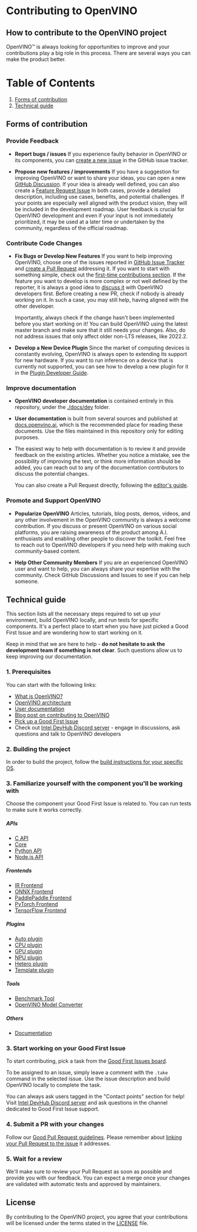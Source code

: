 # Contributing to OpenVINO

## How to contribute to the OpenVINO project

OpenVINO™ is always looking for opportunities to improve and your contributions
play a big role in this process. There are several ways you can make the
product better.

# Table of Contents
1. [Forms of contribution](#Forms-of-contribution)
2. [Technical guide](#Technical-guide)


## Forms of contribution

### Provide Feedback

   * **Report bugs / issues**
     If you experience faulty behavior in OpenVINO or its components, you can
     [create a new issue](https://github.com/openvinotoolkit/openvino/issues)
     in the GitHub issue tracker.

   * **Propose new features / improvements**
     If you have a suggestion for improving OpenVINO or want to share your ideas, you can open a new
     [GitHub Discussion](https://github.com/openvinotoolkit/openvino/discussions).
     If your idea is already well defined, you can also create a
     [Feature Request Issue](https://github.com/openvinotoolkit/openvino/issues/new?assignees=octocat&labels=enhancement%2Cfeature&projects=&template=feature_request.yml&title=%5BFeature+Request%5D%3A+)
     In both cases, provide a detailed description, including use cases, benefits, and potential challenges.
     If your points are especially well aligned with the product vision, they will be included in the
     development roadmap.
     User feedback is crucial for OpenVINO development and even if your input is not immediately prioritized,
     it may be used at a later time or undertaken by the community, regardless of the official roadmap.


### Contribute Code Changes

   * **Fix Bugs or Develop New Features**
     If you want to help improving OpenVINO, choose one of the issues reported in
     [GitHub Issue Tracker](https://github.com/openvinotoolkit/openvino/issues) and
     [create a Pull Request](./CONTRIBUTING_PR.md) addressing it. If you want to start with something simple,
     check out the [first-time contributions section](#3-start-working-on-your-good-first-issue).
     If the feature you want to develop is more complex or not well defined by the reporter,
     it is always a good idea to [discuss it](https://github.com/openvinotoolkit/openvino/discussions)
     with OpenVINO developers first. Before creating a new PR, check if nobody is already
     working on it. In such a case, you may still help, having aligned with the other developer.

     Importantly, always check if the change hasn't been implemented before you start working on it!
     You can build OpenVINO using the latest master branch and make sure that it still needs your
     changes. Also, do not address issues that only affect older non-LTS releases, like 2022.2.

   * **Develop a New Device Plugin**
     Since the market of computing devices is constantly evolving, OpenVINO is always open to extending
     its support for new hardware. If you want to run inference on a device that is currently not supported,
     you can see how to develop a new plugin for it in the
     [Plugin Developer Guide](https://docs.openvino.ai/2025/documentation/openvino-extensibility/openvino-plugin-library.html).


### Improve documentation

   * **OpenVINO developer documentation** is contained entirely in this repository, under the
     [./docs/dev](https://github.com/openvinotoolkit/openvino/tree/master/docs/dev) folder.

   * **User documentation** is built from several sources and published at
     [docs.openvino.ai](https://docs.openvino.ai/), which is the recommended place for reading
     these documents. Use the files maintained in this repository only for editing purposes.

   * The easiest way to help with documentation is to review it and provide feedback on the
     existing articles. Whether you notice a mistake, see the possibility of improving the text,
     or think more information should be added, you can reach out to any of the documentation
     contributors to discuss the potential changes.

     You can also create a Pull Request directly, following the [editor's guide](./CONTRIBUTING_DOCS.md).


### Promote and Support OpenVINO

   * **Popularize OpenVINO**
     Articles, tutorials, blog posts, demos, videos, and any other involvement
     in the OpenVINO community is always a welcome contribution. If you discuss
     or present OpenVINO on various social platforms, you are raising awareness
     of the product among A.I. enthusiasts and enabling other people to discover
     the toolkit. Feel free to reach out to OpenVINO developers if you need help
     with making such community-based content.

   * **Help Other Community Members**
     If you are an experienced OpenVINO user and want to help, you can always
     share your expertise with the community. Check GitHub Discussions and
     Issues to see if you can help someone.

## Technical guide

This section lists all the necessary steps required to set up your environment, build OpenVINO locally, and run tests for specific components. It's a perfect place to start when you have just picked a Good First Issue and are wondering how to start working on it.

Keep in mind that we are here to help - **do not hesitate to ask the development team if something is not clear**. Such questions allow us to keep improving our documentation.

### 1. Prerequisites

You can start with the following links:
- [What is OpenVINO?](https://github.com/openvinotoolkit/openvino#what-is-openvino-toolkit)
- [OpenVINO architecture](https://github.com/openvinotoolkit/openvino/blob/master/src/docs/architecture.md)
- [User documentation](https://docs.openvino.ai/)
- [Blog post on contributing to OpenVINO](https://medium.com/openvino-toolkit/how-to-contribute-to-an-ai-open-source-project-c741f48e009e)
- [Pick up a Good First Issue](https://github.com/orgs/openvinotoolkit/projects/3)
- Check out [Intel DevHub Discord server](https://discord.gg/7pVRxUwdWG) - engage in discussions, ask questions and talk to OpenVINO developers

### 2. Building the project

In order to build the project, follow the [build instructions for your specific OS](https://github.com/openvinotoolkit/openvino/blob/master/docs/dev/build.md).

### 3. Familiarize yourself with the component you'll be working with

Choose the component your Good First Issue is related to. You can run tests to make sure it works correctly.

##### APIs
- [C API](https://github.com/openvinotoolkit/openvino/tree/master/src/bindings/c)
- [Core](https://github.com/openvinotoolkit/openvino/tree/master/src/core)
- [Python API](https://github.com/openvinotoolkit/openvino/tree/master/src/bindings/python)
- [Node.js API](https://github.com/openvinotoolkit/openvino/tree/master/src/bindings/js/node)

##### Frontends
- [IR Frontend](https://github.com/openvinotoolkit/openvino/tree/master/src/frontends/ir)
- [ONNX Frontend](https://github.com/openvinotoolkit/openvino/tree/master/src/frontends/onnx)
- [PaddlePaddle Frontend](https://github.com/openvinotoolkit/openvino/tree/master/src/frontends/paddle)
- [PyTorch Frontend](https://github.com/openvinotoolkit/openvino/tree/master/src/frontends/pytorch)
- [TensorFlow Frontend](https://github.com/openvinotoolkit/openvino/tree/master/src/frontends/tensorflow)

##### Plugins
- [Auto plugin](https://github.com/openvinotoolkit/openvino/blob/master/src/plugins/auto)
- [CPU plugin](https://github.com/openvinotoolkit/openvino/blob/master/src/plugins/intel_cpu)
- [GPU plugin](https://github.com/openvinotoolkit/openvino/blob/master/src/plugins/intel_gpu)
- [NPU plugin](https://github.com/openvinotoolkit/openvino/blob/master/src/plugins/intel_npu)
- [Hetero plugin](https://github.com/openvinotoolkit/openvino/blob/master/src/plugins/hetero)
- [Template plugin](https://github.com/openvinotoolkit/openvino/tree/master/src/plugins/template)

##### Tools
- [Benchmark Tool](https://github.com/openvinotoolkit/openvino/tree/master/tools/benchmark_tool)
- [OpenVINO Model Converter](https://github.com/openvinotoolkit/openvino/tree/master/tools/ovc)

##### Others
- [Documentation](https://github.com/openvinotoolkit/openvino/blob/master/CONTRIBUTING_DOCS.md)

### 3. Start working on your Good First Issue

To start contributing, pick a task from the [Good First Issues board](https://github.com/orgs/openvinotoolkit/projects/3).

To be assigned to an issue, simply leave a comment with the `.take` command in the selected issue.
Use the issue description and build OpenVINO locally to complete the task.

You can always ask users tagged in the "Contact points" section for help!
Visit [Intel DevHub Discord server](https://discord.gg/7pVRxUwdWG) and ask
questions in the channel dedicated to Good First Issue support.

### 4. Submit a PR with your changes

Follow our [Good Pull Request guidelines](https://github.com/openvinotoolkit/openvino/blob/master/CONTRIBUTING_PR.md). Please remember about [linking your Pull Request to the issue](https://docs.github.com/en/issues/tracking-your-work-with-issues/linking-a-pull-request-to-an-issue#manually-linking-a-pull-request-to-an-issue-using-the-pull-request-sidebar) it addresses.

### 5. Wait for a review

We'll make sure to review your Pull Request as soon as possible and provide you with our feedback. You can expect a merge once your changes are validated with automatic tests and approved by maintainers.

## License

By contributing to the OpenVINO project, you agree that your contributions will be
licensed under the terms stated in the [LICENSE](./LICENSE) file.
